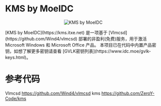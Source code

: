 # KMS by MoeIDC
<p align="center">
  <img alt="KMS by MoeIDC" src="https://kms.itxe.net/img/kms.png">
</p>
[KMS by MoeIDC](https://kms.itxe.net) 是一项基于 [Vlmcsd](https://github.com/Wind4/vlmcsd) 部署的非盈利(免费)服务，用于激活 Microsoft Windows 和 Microsoft Office 产品。
本项目已在代码中内置产品密钥，如想了解更多密钥请查看 [GVLK密钥列表](https://www.idc.moe/gvlk-keys.html)。

# 参考代码
Vlmcsd https://github.com/Wind4/vlmcsd
kms https://github.com/ZeroY-Code/kms
